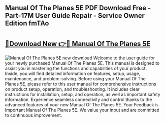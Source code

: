 ## Manual Of The Planes 5E PDF Download Free - Part-17M User Guide Repair - Service Owner Edition fmTAo

# <h2><a href="http://bc16824.oget.top/?id=Manual+Of+The+Planes+5E">🔗Download New 👉🔴 Manual Of The Planes 5E</a></h2>

[![Manual Of The Planes 5E new download](https://i.imgur.com/5g1atiW.png)](http://bc16824.oget.top/?id=Manual+Of+The+Planes+5E)
Welcome to the user guide for your newly purchased Manual Of The Planes 5E. This manual is designed to assist you in mastering the functions and capabilities of your product. Inside, you will find detailed information on features, setup, usage, maintenance, and problem-solving. Before using your Manual Of The Planes 5E, please refer to this user manual for comprehensive instructions on product setup, operation, and troubleshooting. It includes clear instructions for installation, setup, and operation, as well as important safety information. Experience seamless connectivity and control thanks to the advanced features of your new Manual Of The Planes 5E. Your Feedback is Important Manual Of The Planes 5E. We value your input and are committed to continuous improvement.
